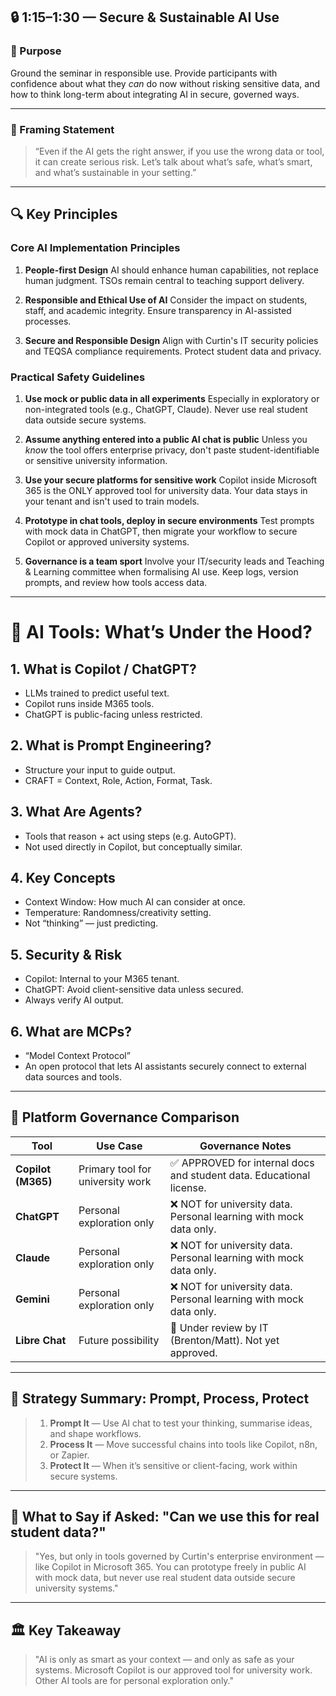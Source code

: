 ## 🔒 1:15–1:30 — Secure & Sustainable AI Use

### 🌟 Purpose

Ground the seminar in responsible use. Provide participants with confidence about what they *can* do now without risking sensitive data, and how to think long-term about integrating AI in secure, governed ways.

---

### 📄 Framing Statement

> “Even if the AI gets the right answer, if you use the wrong data or tool, it can create serious risk. Let’s talk about what’s safe, what’s smart, and what’s sustainable in your setting.”

---

## 🔍 Key Principles

### Core AI Implementation Principles

1. **People-first Design**
   AI should enhance human capabilities, not replace human judgment. TSOs remain central to teaching support delivery.

2. **Responsible and Ethical Use of AI**
   Consider the impact on students, staff, and academic integrity. Ensure transparency in AI-assisted processes.

3. **Secure and Responsible Design**
   Align with Curtin's IT security policies and TEQSA compliance requirements. Protect student data and privacy.

### Practical Safety Guidelines

1. **Use mock or public data in all experiments**
   Especially in exploratory or non-integrated tools (e.g., ChatGPT, Claude). Never use real student data outside secure systems.

2. **Assume anything entered into a public AI chat is public**
   Unless you *know* the tool offers enterprise privacy, don't paste student-identifiable or sensitive university information.

3. **Use your secure platforms for sensitive work**
   Copilot inside Microsoft 365 is the ONLY approved tool for university data. Your data stays in your tenant and isn't used to train models.

4. **Prototype in chat tools, deploy in secure environments**
   Test prompts with mock data in ChatGPT, then migrate your workflow to secure Copilot or approved university systems.

5. **Governance is a team sport**
   Involve your IT/security leads and Teaching & Learning committee when formalising AI use. Keep logs, version prompts, and review how tools access data.

---

# 🤖 AI Tools: What’s Under the Hood?

## 1. What is Copilot / ChatGPT?
- LLMs trained to predict useful text.
- Copilot runs inside M365 tools.
- ChatGPT is public-facing unless restricted.

## 2. What is Prompt Engineering?
- Structure your input to guide output.
- CRAFT = Context, Role, Action, Format, Task.

## 3. What Are Agents?
- Tools that reason + act using steps (e.g. AutoGPT).
- Not used directly in Copilot, but conceptually similar.

## 4. Key Concepts
- Context Window: How much AI can consider at once.
- Temperature: Randomness/creativity setting.
- Not “thinking” — just predicting.

## 5. Security & Risk
- Copilot: Internal to your M365 tenant.
- ChatGPT: Avoid client-sensitive data unless secured.
- Always verify AI output.

## 6. What are MCPs?
- “Model Context Protocol”
- An open protocol that lets AI assistants securely connect to external data sources and tools.




---

## 🚧 Platform Governance Comparison

| Tool             | Use Case                     | Governance Notes                                                    |
| ---------------- | ---------------------------- | ------------------------------------------------------------------- |
| **Copilot (M365)**| Primary tool for university work | ✅ APPROVED for internal docs and student data. Educational license. |
| **ChatGPT**      | Personal exploration only    | ❌ NOT for university data. Personal learning with mock data only.   |
| **Claude**       | Personal exploration only    | ❌ NOT for university data. Personal learning with mock data only.   |
| **Gemini**       | Personal exploration only    | ❌ NOT for university data. Personal learning with mock data only.   |
| **Libre Chat**   | Future possibility           | 🔄 Under review by IT (Brenton/Matt). Not yet approved.            |

---

## 🚀 Strategy Summary: Prompt, Process, Protect

> 1. **Prompt It** — Use AI chat to test your thinking, summarise ideas, and shape workflows.
> 2. **Process It** — Move successful chains into tools like Copilot, n8n, or Zapier.
> 3. **Protect It** — When it’s sensitive or client-facing, work within secure systems.

---

## 🚶 What to Say if Asked: "Can we use this for real student data?"

> "Yes, but only in tools governed by Curtin's enterprise environment — like Copilot in Microsoft 365. You can prototype freely in public AI with mock data, but never use real student data outside secure university systems."

---

## 🏛 Key Takeaway

> "AI is only as smart as your context — and only as safe as your systems. Microsoft Copilot is our approved tool for university work. Other AI tools are for personal exploration only."

